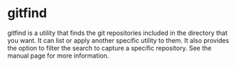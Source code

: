 # gitfind

gitfind is a utility that finds the git repositories included in the directory that you want. It can list or apply another specific utility to them. It also provides the option to filter the search to capture a specific repository. See the manual page for more information.

